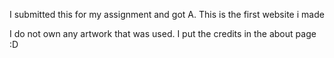 I submitted this for my assignment and got A. 
This is the first website i made

I do not own any artwork that was used. I put the credits in the about page :D
